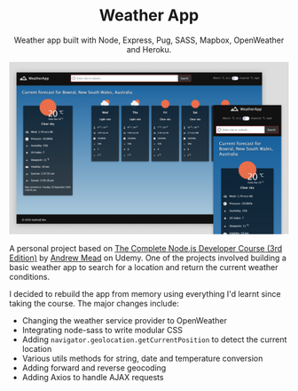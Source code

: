 <h1 align="center">Weather App</h1>

<p align="center">Weather app built with Node, Express, Pug, SASS, Mapbox, OpenWeather and Heroku.</p>

![demo](/public/images/cover.jpg?raw=true)

A personal project based on [The Complete Node.js Developer Course (3rd Edition)](https://www.udemy.com/course/the-complete-nodejs-developer-course-2/learn/lecture/13819540#overview) by [Andrew Mead](https://www.udemy.com/user/andrewmead/) on Udemy. One of the projects involved building a basic weather app to search for a location and return the current weather conditions.

I decided to rebuild the app from memory using everything I'd learnt since taking the course. The major changes include:

- Changing the weather service provider to OpenWeather
- Integrating node-sass to write modular CSS
- Adding `navigator.geolocation.getCurrentPosition` to detect the current location
- Various utils methods for string, date and temperature conversion
- Adding forward and reverse geocoding
- Adding Axios to handle AJAX requests